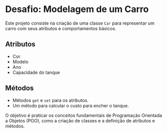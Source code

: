 # Desafio: Modelagem de um Carro

Este projeto consiste na criação de uma classe `Car` para representar um carro com seus atributos e comportamentos básicos.

## Atributos

- Cor
- Modelo
- Ano
- Capacidade do tanque

## Métodos

- Métodos `get` e `set` para os atributos.
- Um método para calcular o custo para encher o tanque.

O objetivo é praticar os conceitos fundamentais de Programação Orientada a Objetos (POO), como a criação de classes e a definição de atributos e métodos.